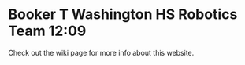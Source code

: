 # Booker T Washington HS Robotics Team 12:09

Check out the wiki page for more info about this website.
